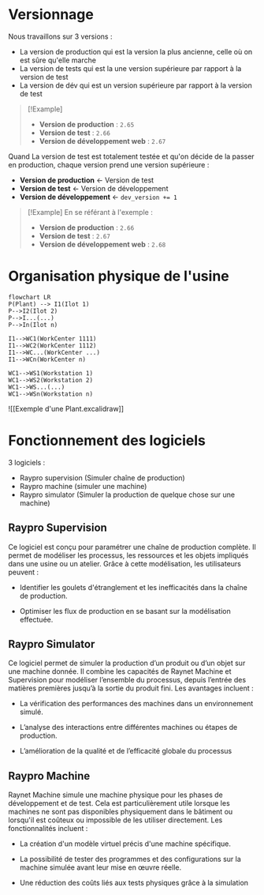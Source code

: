 # Versionnage
Nous travaillons sur 3 versions :
- La version de production qui est la version la plus ancienne, celle où on est sûre qu'elle marche
- La version de tests qui est la une version supérieure par rapport à la version de test
- La version de dév qui est un version supérieure par rapport à la version de test

>[!Example]
> - **Version de production** : `2.65`
> - **Version de test** : `2.66`
> - **Version de développement web** : `2.67`


Quand La version de test est totalement testée et qu'on décide de la passer en production, chaque version prend une version supérieure :
- **Version de production** <- Version de test
- **Version de test** <- Version de développement
- **Version de développement** <- `dev_version += 1`
> [!Example]
> En se référant à l'exemple :
> - **Version de production** : `2.66`
> - **Version de test** : `2.67`
> - **Version de développement web** : `2.68`





# Organisation physique de l'usine
```mermaid
flowchart LR
P(Plant) --> I1(Ilot 1)
P-->I2(Ilot 2)
P-->I...(...)
P-->In(Ilot n)

I1-->WC1(WorkCenter 1111)
I1-->WC2(WorkCenter 1112)
I1-->WC...(WorkCenter ...)
I1-->WCn(WorkCenter n)

WC1-->WS1(Workstation 1)
WC1-->WS2(Workstation 2)
WC1-->WS...(...)
WC1-->WSn(Workstation n)
```

![[Exemple d'une Plant.excalidraw]]

# Fonctionnement des logiciels
3 logiciels :
- Raypro supervision (Simuler chaîne de production)
- Raypro machine (simuler une machine)
- Raypro simulator (Simuler la production de quelque chose sur une machine)

## Raypro Supervision

Ce logiciel est conçu pour paramétrer une chaîne de production complète. Il permet de modéliser les processus, les ressources et les objets impliqués dans une usine ou un atelier. Grâce à cette modélisation, les utilisateurs peuvent :

- Identifier les goulets d'étranglement et les inefficacités dans la chaîne de production.
    
- Optimiser les flux de production en se basant sur la modélisation effectuée.
    

## Raypro Simulator

Ce logiciel permet de simuler la production d’un produit ou d’un objet sur une machine donnée. Il combine les capacités de Raynet Machine et Supervision pour modéliser l’ensemble du processus, depuis l’entrée des matières premières jusqu’à la sortie du produit fini. Les avantages incluent :

- La vérification des performances des machines dans un environnement simulé.
    
- L’analyse des interactions entre différentes machines ou étapes de production.
    
- L’amélioration de la qualité et de l’efficacité globale du processus

## Raypro Machine

Raynet Machine simule une machine physique pour les phases de développement et de test. Cela est particulièrement utile lorsque les machines ne sont pas disponibles physiquement dans le bâtiment ou lorsqu'il est coûteux ou impossible de les utiliser directement. Les fonctionnalités incluent :

- La création d'un modèle virtuel précis d'une machine spécifique.
    
- La possibilité de tester des programmes et des configurations sur la machine simulée avant leur mise en œuvre réelle.
    
- Une réduction des coûts liés aux tests physiques grâce à la simulation[](https://www.cimco.com/software/cimco-machine-simulation/)
    

